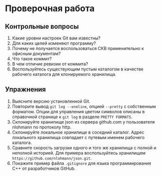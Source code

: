 # Проверочная работа


## Контрольные вопросы

1. Какие уровни настроек Git вам известны?
1. Для каких целей изменяют программу?
1. Почему не получается воспользоваться СКВ применительно к офисным документам?
1. Что такое коммит?
1. В чем отличие ревизии от коммита?
1. Воспользуйтесь существующим пустым каталогом в качестве рабочего каталога для клонируемого хранилища.


## Упражнения

1. Выясните версию установленной Git.
1. Повторите вывод `git log --oneline`, опцией `--pretty` с собственным форматом.
  Опции для управления цветом символов описаны в справочной странице к `git log` в разделе `PRETTY FORMATS`.
1. Склонируйте хранилище json из сервера github.com у пользователя nlohmann по протоколу http.
1. Склонируйте локальное хранилище в соседний каталог.
   Адрес локального хранилища совпадает с путевым именем рабочего каталога.
1. Сравните скорость загрузки одного и того же хранилища с полной и неполной историей.
   Для примера воспользуйтесь хранилищем `https://github.com/nlohmann/json.git`.
1. Покажите пример файла `.gitignore` для языка программирования C++ от разработчиков GitHub.

